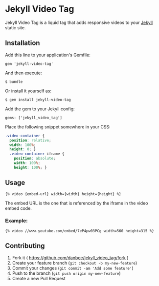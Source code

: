 # Jekyll Video Tag

Jekyll Video Tag is a liquid tag that adds responsive videos to your [Jekyll](http://jekyllrb.com) static site.

## Installation

Add this line to your application's Gemfile:

    gem 'jekyll-video-tag'

And then execute:

    $ bundle

Or install it yourself as:

    $ gem install jekyll-video-tag

Add the gem to your Jekyll config:

    gems: ['jekyll_video_tag']

Place the following snippet somewhere in your CSS:

``` css
.video-container {
  position: relative;
  width: 100%;
  height: 0; }
  .video-container iframe {
    position: absolute;
    width: 100%;
    height: 100%; }
```

## Usage

```
{% video {embed-url} width={width} height={height} %}
```

The embed URL is the one that is referenced by the iframe in the video embed code.

### Example:

```
{% video //www.youtube.com/embed/7eP4pw03PCg width=560 height=315 %}
```

## Contributing

1. Fork it ( https://github.com/danbee/jekyll_video_tag/fork )
2. Create your feature branch (`git checkout -b my-new-feature`)
3. Commit your changes (`git commit -am 'Add some feature'`)
4. Push to the branch (`git push origin my-new-feature`)
5. Create a new Pull Request
